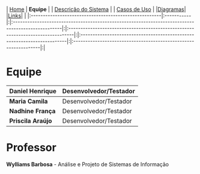 | <a href='http://code.google.com/p/promotech'>Home</a> | **Equipe** | | <a href='http://code.google.com/p/promotech/wiki/Descricao_do_Sistema'>Descrição do Sistema</a> | | <a href='http://code.google.com/p/promotech/wiki/Casos_de_Uso'>Casos de Uso</a> | |<a href='http://code.google.com/p/promotech/wiki/Diagramas'>Diagramas</a>| |<a href='http://code.google.com/p/promotech/wiki/Links'>Links</a>| |
|:------------------------------------------------------|:-----------|:|:--------------------------------------------------------------------------------------------------|:|:--------------------------------------------------------------------------------|:|:------------------------------------------------------------------------|:|:----------------------------------------------------------------|:|

# Equipe #

| **Daniel Henrique** | Desenvolvedor/Testador |
|:--------------------|:-----------------------|
| **Maria Camila** | Desenvolvedor/Testador |
| **Nadhine França** | Desenvolvedor/Testador |
| **Priscila Araújo** | Desenvolvedor/Testador |

# Professor #
**Wylliams Barbosa** - Análise e Projeto de Sistemas de Informação